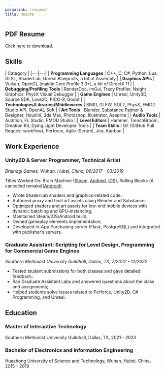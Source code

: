 ```yaml
---
permalink: /resume/
title: Resume
---
```


## PDF Resume

Click [here](https://drive.google.com/file/d/18iqd6H-QjgJFoL5_sp4iGTpOQ-N0KXUY/view?usp=sharing) to download.

## Skills

| Category | 
|---|---|
| **Programming Languages** | C++, C, C#, Python, Lua, GLSL, ShaderLab, Unreal Blueprints, a bit of Assembly |
| **Graphics APIs** | Vulkan, OpenGL (mainly Core Profile 3.3+), a bit of DirectX 11 |
| **Debugging/Profiling Tools** | RenderDoc, ImGui, Tracy Profiler, Nsight Graphics, PhysX Visual Debugger |
| **Game Engines** | Unreal, Unity3D, Source SDK, Love2D, PICO-8, Godot |
| **Technologies/Libraries/Middlewares** | SIMD, GLFW, SDL2, PhysX, FMOD Studio API, OpenAL Soft |
| **Art Tools** | Blender, Substance Painter & Designer, Houdini, 3ds Max, Photoshop, Illustrator, Aseprite |
| **Audio Tools** | Audition, FL Studio, FMOD Studio |
| **Level Editors** | Hammer, TrenchBroom, Creation Kit, Dying Light Developer Tools |
| **Team Skills** | Git (GitHub Pull Request workflow), Perforce, Agile (Scrum), Jira, Kanban |

## Work Experience

### Unity2D & Server Programmer, Technical Artist
*Brainagi Games, Wuhan, Hubei, China, 06/2017 - 03/2019*

Titles Worked On: Brain Machine ([Steam](https://store.steampowered.com/app/601119/Brain_Machine/), [Android](https://www.taptap.cn/app/67060?hreflang=en_US), [iOS](https://apptopia.com/ios/app/1208346401/about)), Rolling Blocks (A cancelled remake)([Android](https://play.google.com/store/apps/details?id=com.Brainagi.RollingPharaoh&hl=en_US&gl=US)).

- Wrote ShaderLab shaders and graphics-related code;
- Authored proxy and final art assets using Blender and Substance;
- Optimized shaders and art assets for low-end mobile devices with dynamic batching and GPU-instancing;
- Maintained Steam/iOS/Android build;
- Owned gameplay elements implementation;
- Developed In-App Purchasing server (Flask, PostgreSQL) and integrated with publisher’s servers.

### Graduate Assistant: Scripting for Level Design, Programming for Commercial Game Engines
*Southern Methodist University Guildhall, Dallas, TX, 7/2022 - 12/2022*

- Tested student submissions for both classes and gave detailed feedback;
- Ran Graduate Assistant Labs and answered questions about the class and assignments;
- Helped students solve issues related to Perforce, Unity2D, C# Programming, and Unreal.

## Education

### Master of Interactive Technology
Southern Methodist University Guildhall, Dallas, TX, 2021 - 2023

### Bachelor of Electronics and Information Engineering
Huazhong University of Science and Technology, Wuhan, Hubei, China, 2015 - 2019

